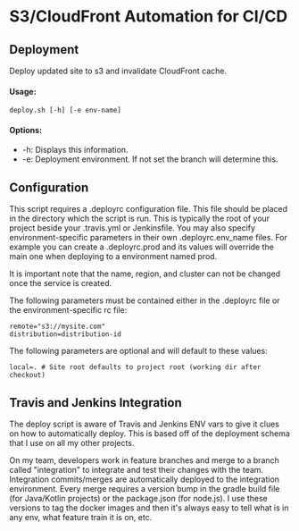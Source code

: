 # S3/CloudFront Automation for CI/CD
## Deployment
Deploy updated site to s3 and invalidate CloudFront cache.
#### Usage:

    deploy.sh [-h] [-e env-name]

#### Options:
* -h: Displays this information.
* -e: Deployment environment. If not set the branch will determine this.

## Configuration
This script requires a .deployrc configuration file. This file should be placed in the directory which the script is run. This is typically the root of your project beside your .travis.yml or Jenkinsfile.
You may also specify environment-specific parameters in their own .deployrc.env_name files.  For example you can create a .deployrc.prod and its values will override the main one when deploying to a environment named prod.

It is important note that the name, region, and cluster can not be changed once the service is created.

The following parameters must be contained either in the .deployrc file or the environment-specific rc file:

    remote="s3://mysite.com"
    distribution=distribution-id

The following parameters are optional and will default to these values:

    local=. # Site root defaults to project root (working dir after checkout)
    
## Travis and Jenkins Integration
The deploy script is aware of Travis and Jenkins ENV vars to give it clues on how to automatically deploy.
This is based off of the deployment schema that I use on all my other projects.

On my team, developers work in feature branches and merge to a branch called "integration" to integrate and test their
changes with the team. Integration commits/merges are automatically deployed to the integration environment.  Every
merge requires a version bump in the gradle build file (for Java/Kotlin projects) or the package.json (for node.js).
I use these versions to tag the docker images and then it's always easy to tell what is in any env, what feature train
it is on, etc.
